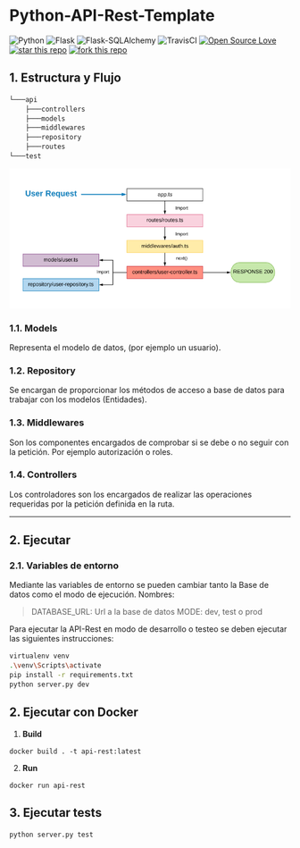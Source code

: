 # Python-API-Rest-Template

![Python](https://img.shields.io/badge/Python-v3.7-blue.svg?logo=python&longCache=true&logoColor=white&colorB=5e81ac&style=flat-square&colorA=4c566a)
![Flask](https://img.shields.io/badge/Flask-v1.1.1-blue.svg?longCache=true&logo=flask&style=flat-square&logoColor=white&colorB=5e81ac&colorA=4c566a)
![Flask-SQLAlchemy](https://img.shields.io/badge/Flask--SQLAlchemy-2.4.1-red.svg?longCache=true&style=flat-square&logo=flask&logoColor=white&colorA=4c566a&colorB=5e81ac)
![TravisCI](https://travis-ci.com/antonioalfa22/Python-API-Rest-Template.svg?branch=master)
[![Open Source Love](https://badges.frapsoft.com/os/mit/mit.svg?v=102)](https://github.com/ellerbrock/open-source-badge/)
[![star this repo](http://githubbadges.com/star.svg?user=antonioalfa22&repo=Python-API-Rest-Template&style=flat)](https://github.com/antonioalfa22/Python-API-Rest-Template)
[![fork this repo](http://githubbadges.com/fork.svg?user=antonioalfa22&repo=Python-API-Rest-Template&style=flat)](https://github.com/antonioalfa22/Python-API-Rest-Template/fork)

## 1. Estructura y Flujo

```bash
└───api
    ├───controllers
    ├───models
    ├───middlewares
    ├───repository
    ├───routes
└───test
```

![flow diagram](./flow.png)

### 1.1. Models

Representa el modelo de datos, (por ejemplo un usuario).

### 1.2. Repository

Se encargan de proporcionar los métodos de acceso a base de datos para trabajar con los modelos (Entidades).

### 1.3. Middlewares

Son los componentes encargados de comprobar si se debe o no seguir con la petición. Por ejemplo autorización o roles.

### 1.4. Controllers

Los controladores son los encargados de realizar las operaciones requeridas por la petición definida en la ruta.

_______

## 2. Ejecutar

### 2.1. Variables de entorno
Mediante las variables de entorno se pueden cambiar tanto la Base de datos como el modo de ejecución. Nombres:

> DATABASE_URL: Url a la base de datos
> MODE: dev, test o prod

Para ejecutar la API-Rest en modo de desarrollo o testeo se deben ejecutar las siguientes instrucciones:

```bash
virtualenv venv
.\venv\Scripts\activate
pip install -r requirements.txt
python server.py dev
```

## 2. Ejecutar con Docker

1. **Build**

```docker
docker build . -t api-rest:latest
```

2. **Run**

```docker
docker run api-rest
```

## 3. Ejecutar tests

```python
python server.py test
```
